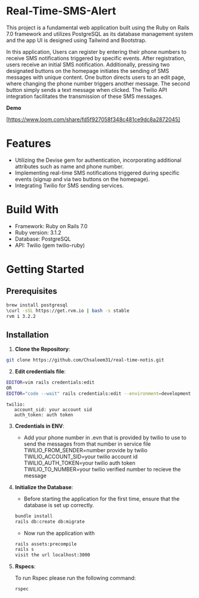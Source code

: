 # Real-Time-SMS-Alert

This project is a fundamental web application built using the Ruby on Rails 7.0 framework and utilizes PostgreSQL as its database management system and the app UI is designed using Tailwind and Bootstrap.

In this application, Users can register by entering their phone numbers to receive SMS notifications triggered by specific events. After registration, users receive an initial SMS notification. Additionally, pressing two designated buttons on the homepage initiates the sending of SMS messages with unique content. One button directs users to an edit page, where changing the phone number triggers another message. The second button simply sends a text message when clicked. The Twilio API integration facilitates the transmission of these SMS messages.

**Demo**

[https://www.loom.com/share/fd5f927058f348c481ce9dc8a2872045]

# Features

- Utilizing the Devise gem for authentication, incorporating additional attributes such as name and phone number.
- Implementing real-time SMS notifications triggered during specific events (signup and via two buttons on the homepage).
- Integrating Twilio for SMS sending services.

# Build With

- Framework: Ruby on Rails 7.0
- Ruby version: 3.1.2
- Database: PostgreSQL
- API: Twilio (gem twilio-ruby)

# Getting Started

## Prerequisites

```bash
brew install postgresql
\curl -sSL https://get.rvm.io | bash -s stable
rvm i 3.2.2
```

## Installation

1. **Clone the Repository**:

```bash
git clone https://github.com/Chsaleem31/real-time-notis.git
```

2.  **Edit credentials file**:

```bash
EDITOR=vim rails credentials:edit
OR
EDITOR="code --wait" rails credentials:edit --environment=development
```

```
twilio:
   account_sid: your account sid
   auth_token: auth token
```

3. **Credentials in ENV**:

   - Add your phone number in .evn that is provided by twilio to use to send the messages from that number in service file
     TWILIO_FROM_SENDER=number provide by twilio
     TWILIO_ACCOUNT_SID=your twilio account id
     TWILIO_AUTH_TOKEN=your twilio auth token
     TWILIO_TO_NUMBER=your twilio verified number to recieve the message

4. **Initialize the Database**:

   - Before starting the application for the first time, ensure that the database is set up correctly.

   ```bash
   bundle install
   rails db:create db:migrate
   ```

   - Now run the application with

   ```bash
   rails assets:precompile
   rails s
   visit the url localhost:3000
   ```

5. **Rspecs**:

   To run Rspec please run the following command:

   ```bash
   rspec
   ```
